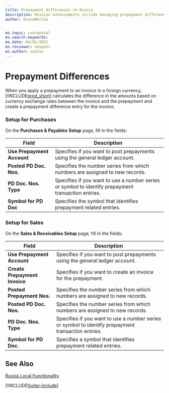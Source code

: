 ```yaml
---
title: Prepayment differences in Russia
description: Russian enhancements include managing prepayment differences.
author: DianaMalina


ms.topic: conceptual
ms.search.keywords:
ms.date: 04/01/2021
ms.reviewer: edupont
ms.author: soalex
---
```


# Prepayment Differences

When you apply a prepayment to an invoice in a foreign currency, [!INCLUDE[prod_short](../../includes/prod_short.md)] calculates the difference in the amounts based on currency exchange rates between the invoice and the prepayment and create a prepayment difference entry for the invoice.  

### Setup for Purchases

On the **Purchases & Payables Setup** page, fill in the fields:

| Field                      | Description                                                  |
| -------------------------- | ------------------------------------------------------------ |
| **Use Prepayment Account** | Specifies if you want to post prepayments using the general ledger account. |
| **Posted PD Doc. Nos.**    | Specifies the number series from which numbers are assigned to new records. |
| **PD Doc. Nos. Type**      | Specifies if you want to use a number series or symbol to identify prepayment transaction entries. |
| **Symbol for PD Doc**      | Specifies the symbol that identifies prepayment related entries. |

### Setup for Sales

On the **Sales & Receivables Setup** page, fill in the fields:

| Field                     | Description                                                  |
| ------------------------- | ------------------------------------------------------------ |
| **Use Prepayment Account**    | Specifies if you want to post prepayments using the general ledger account. |
| **Create Prepayment Invoice** | Specifies if you want to create an invoice for the prepayment. |
| **Posted Prepayment Nos.**    | Specifies the number series from which numbers are assigned to new records. |
| **Posted PD Doc. Nos.**       | Specifies the number series from which numbers are assigned to new records. |
| **PD Doc. Nos. Type**         | Specifies if you want to use a number series or symbol to identify prepayment transaction entries. |
| **Symbol for PD Doc.**        | Specifies a symbol that identifies prepayment related entries. |

## See Also

[Russia Local Functionality](russia-local-functionality.md)  


[!INCLUDE[footer-include](../../includes/footer-banner.md)]